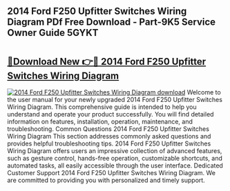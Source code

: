 ## 2014 Ford F250 Upfitter Switches Wiring Diagram PDf Free Download - Part-9K5 Service Owner Guide 5GYKT

# <h2><a href="http://dfqtdhq.blite.top/?on=2014+Ford+F250+Upfitter+Switches+Wiring+Diagram">🔗Download New 👉🔴 2014 Ford F250 Upfitter Switches Wiring Diagram</a></h2>

[![2014 Ford F250 Upfitter Switches Wiring Diagram download](https://i.imgur.com/lujVjoI.png)](http://dfqtdhq.blite.top/?on=2014+Ford+F250+Upfitter+Switches+Wiring+Diagram)
Welcome to the user manual for your newly upgraded 2014 Ford F250 Upfitter Switches Wiring Diagram. This comprehensive guide is intended to help you understand and operate your product successfully. You will find detailed information on features, installation, operation, maintenance, and troubleshooting. Common Questions 2014 Ford F250 Upfitter Switches Wiring Diagram This section addresses commonly asked questions and provides helpful troubleshooting tips. 2014 Ford F250 Upfitter Switches Wiring Diagram offers users an impressive collection of advanced features, such as gesture control, hands-free operation, customizable shortcuts, and automated tasks, all easily accessible through the user interface. Dedicated Customer Support 2014 Ford F250 Upfitter Switches Wiring Diagram. We are committed to providing you with personalized and timely support.
